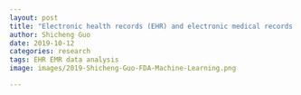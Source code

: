 ```yaml
---
layout: post
title: "Electronic health records (EHR) and electronic medical records (EMR) data analysis"
author: Shicheng Guo
date: 2019-10-12
categories: research
tags: EHR EMR data analysis
image: images/2019-Shicheng-Guo-FDA-Machine-Learning.png

---
```

